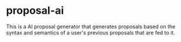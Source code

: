 # proposal-ai
This is a AI proposal generator that generates proposals based on the syntax and semantics of a user's previous proposals that are  fed to it.
